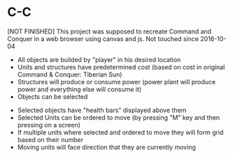 # C-C
[NOT FINISHED] This project was supposed to recreate Command and Conquer in a web browser using canvas and js.
Not touched since 2016-10-04

- All objects are builded by "player" in his desired location
- Units and structures have predetermined cost (based on cost in original Command & Conquer: Tiberian Sun)
- Structures will produce or consume power (power plant will produce power and everything else will consume it)
- Objects can be selected
 + Selected objects have "health bars" displayed above them
 + Selected Units can be ordered to move (by pressing "M" key and then pressing on a screen)
 + If multiple units where selected and ordered to move they will form grid based on their number
 + Moving units will face direction that they are currently moving
